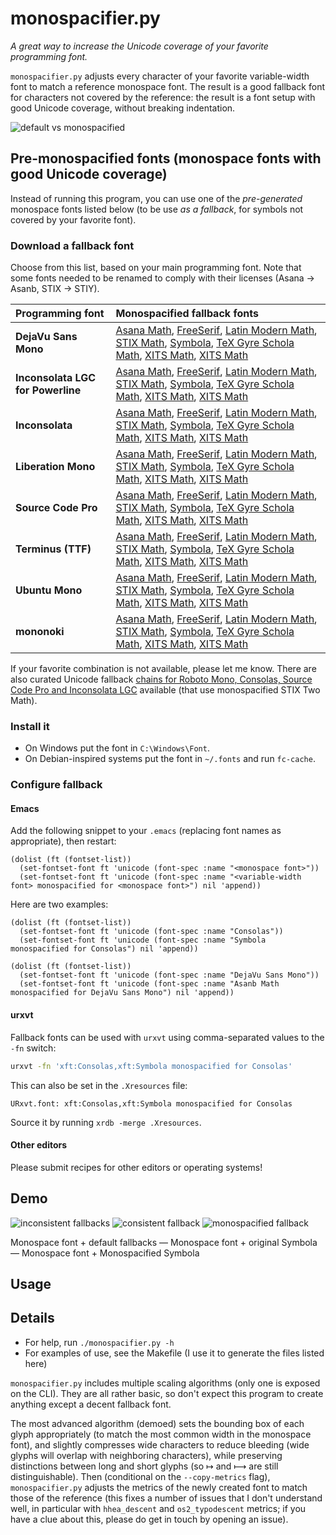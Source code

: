 # monospacifier.py

*A great way to increase the Unicode coverage of your favorite programming font.*

`monospacifier.py` adjusts every character of your favorite variable-width font to match a reference monospace font. The result is a good fallback font for characters not covered by the reference: the result is a font setup with good Unicode coverage, without breaking indentation.

![default vs monospacified](demo/symbola-loop.gif)

## Pre-monospacified fonts (monospace fonts with good Unicode coverage)

Instead of running this program, you can use one of the *pre-generated* monospace fonts listed below (to be use *as a fallback*, for symbols not covered by your favorite font).

### Download a fallback font

Choose from this list, based on your main programming font.  Note that some fonts needed to be renamed to comply with their licenses (Asana → Asanb, STIX → STIY).

| Programming font                  | Monospacified fallback fonts                                                                                                                                                                                                                                                                                                                                                                                                                                                                                                                                                                                                                                                                                                                                               |
|:----------------------------------|:---------------------------------------------------------------------------------------------------------------------------------------------------------------------------------------------------------------------------------------------------------------------------------------------------------------------------------------------------------------------------------------------------------------------------------------------------------------------------------------------------------------------------------------------------------------------------------------------------------------------------------------------------------------------------------------------------------------------------------------------------------------------------|
| **DejaVu Sans Mono**              | [Asana Math](./fonts/Asanb_monospacified_for_DejaVuSansMono.ttf?raw=true), [FreeSerif](./fonts/FreeSerif_monospacified_for_DejaVuSansMono.ttf?raw=true), [Latin Modern Math](./fonts/LatinModernMath_monospacified_for_DejaVuSansMono.ttf?raw=true), [STIX Math](./fonts/STIYMath_monospacified_for_DejaVuSansMono.ttf?raw=true), [Symbola](./fonts/Symbola_monospacified_for_DejaVuSansMono.ttf?raw=true), [TeX Gyre Schola Math](./fonts/TeXGyreScholaMath_monospacified_for_DejaVuSansMono.ttf?raw=true), [XITS Math](./fonts/XITSMath-Bold_monospacified_for_DejaVuSansMono.ttf?raw=true), [XITS Math](./fonts/XITSMath_monospacified_for_DejaVuSansMono.ttf?raw=true)                                                                                                 |
| **Inconsolata LGC for Powerline** | [Asana Math](./fonts/Asanb_monospacified_for_InconsolataLGCForPowerline.ttf?raw=true), [FreeSerif](./fonts/FreeSerif_monospacified_for_InconsolataLGCForPowerline.ttf?raw=true), [Latin Modern Math](./fonts/LatinModernMath_monospacified_for_InconsolataLGCForPowerline.ttf?raw=true), [STIX Math](./fonts/STIYMath_monospacified_for_InconsolataLGCForPowerline.ttf?raw=true), [Symbola](./fonts/Symbola_monospacified_for_InconsolataLGCForPowerline.ttf?raw=true), [TeX Gyre Schola Math](./fonts/TeXGyreScholaMath_monospacified_for_InconsolataLGCForPowerline.ttf?raw=true), [XITS Math](./fonts/XITSMath-Bold_monospacified_for_InconsolataLGCForPowerline.ttf?raw=true), [XITS Math](./fonts/XITSMath_monospacified_for_InconsolataLGCForPowerline.ttf?raw=true) |
| **Inconsolata**                   | [Asana Math](./fonts/Asanb_monospacified_for_Inconsolata.ttf?raw=true), [FreeSerif](./fonts/FreeSerif_monospacified_for_Inconsolata.ttf?raw=true), [Latin Modern Math](./fonts/LatinModernMath_monospacified_for_Inconsolata.ttf?raw=true), [STIX Math](./fonts/STIYMath_monospacified_for_Inconsolata.ttf?raw=true), [Symbola](./fonts/Symbola_monospacified_for_Inconsolata.ttf?raw=true), [TeX Gyre Schola Math](./fonts/TeXGyreScholaMath_monospacified_for_Inconsolata.ttf?raw=true), [XITS Math](./fonts/XITSMath-Bold_monospacified_for_Inconsolata.ttf?raw=true), [XITS Math](./fonts/XITSMath_monospacified_for_Inconsolata.ttf?raw=true)                                                                                                                         |
| **Liberation Mono**               | [Asana Math](./fonts/Asanb_monospacified_for_LiberationMono.ttf?raw=true), [FreeSerif](./fonts/FreeSerif_monospacified_for_LiberationMono.ttf?raw=true), [Latin Modern Math](./fonts/LatinModernMath_monospacified_for_LiberationMono.ttf?raw=true), [STIX Math](./fonts/STIYMath_monospacified_for_LiberationMono.ttf?raw=true), [Symbola](./fonts/Symbola_monospacified_for_LiberationMono.ttf?raw=true), [TeX Gyre Schola Math](./fonts/TeXGyreScholaMath_monospacified_for_LiberationMono.ttf?raw=true), [XITS Math](./fonts/XITSMath-Bold_monospacified_for_LiberationMono.ttf?raw=true), [XITS Math](./fonts/XITSMath_monospacified_for_LiberationMono.ttf?raw=true)                                                                                                 |
| **Source Code Pro**               | [Asana Math](./fonts/Asanb_monospacified_for_SourceCodePro.ttf?raw=true), [FreeSerif](./fonts/FreeSerif_monospacified_for_SourceCodePro.ttf?raw=true), [Latin Modern Math](./fonts/LatinModernMath_monospacified_for_SourceCodePro.ttf?raw=true), [STIX Math](./fonts/STIYMath_monospacified_for_SourceCodePro.ttf?raw=true), [Symbola](./fonts/Symbola_monospacified_for_SourceCodePro.ttf?raw=true), [TeX Gyre Schola Math](./fonts/TeXGyreScholaMath_monospacified_for_SourceCodePro.ttf?raw=true), [XITS Math](./fonts/XITSMath-Bold_monospacified_for_SourceCodePro.ttf?raw=true), [XITS Math](./fonts/XITSMath_monospacified_for_SourceCodePro.ttf?raw=true)                                                                                                         |
| **Terminus (TTF)**                | [Asana Math](./fonts/Asanb_monospacified_for_TerminusTTF.ttf?raw=true), [FreeSerif](./fonts/FreeSerif_monospacified_for_TerminusTTF.ttf?raw=true), [Latin Modern Math](./fonts/LatinModernMath_monospacified_for_TerminusTTF.ttf?raw=true), [STIX Math](./fonts/STIYMath_monospacified_for_TerminusTTF.ttf?raw=true), [Symbola](./fonts/Symbola_monospacified_for_TerminusTTF.ttf?raw=true), [TeX Gyre Schola Math](./fonts/TeXGyreScholaMath_monospacified_for_TerminusTTF.ttf?raw=true), [XITS Math](./fonts/XITSMath-Bold_monospacified_for_TerminusTTF.ttf?raw=true), [XITS Math](./fonts/XITSMath_monospacified_for_TerminusTTF.ttf?raw=true)                                                                                                                         |
| **Ubuntu Mono**                   | [Asana Math](./fonts/Asanb_monospacified_for_UbuntuMono.ttf?raw=true), [FreeSerif](./fonts/FreeSerif_monospacified_for_UbuntuMono.ttf?raw=true), [Latin Modern Math](./fonts/LatinModernMath_monospacified_for_UbuntuMono.ttf?raw=true), [STIX Math](./fonts/STIYMath_monospacified_for_UbuntuMono.ttf?raw=true), [Symbola](./fonts/Symbola_monospacified_for_UbuntuMono.ttf?raw=true), [TeX Gyre Schola Math](./fonts/TeXGyreScholaMath_monospacified_for_UbuntuMono.ttf?raw=true), [XITS Math](./fonts/XITSMath-Bold_monospacified_for_UbuntuMono.ttf?raw=true), [XITS Math](./fonts/XITSMath_monospacified_for_UbuntuMono.ttf?raw=true)                                                                                                                                 |
| **mononoki**                      | [Asana Math](./fonts/Asanb_monospacified_for_mononoki.ttf?raw=true), [FreeSerif](./fonts/FreeSerif_monospacified_for_mononoki.ttf?raw=true), [Latin Modern Math](./fonts/LatinModernMath_monospacified_for_mononoki.ttf?raw=true), [STIX Math](./fonts/STIYMath_monospacified_for_mononoki.ttf?raw=true), [Symbola](./fonts/Symbola_monospacified_for_mononoki.ttf?raw=true), [TeX Gyre Schola Math](./fonts/TeXGyreScholaMath_monospacified_for_mononoki.ttf?raw=true), [XITS Math](./fonts/XITSMath-Bold_monospacified_for_mononoki.ttf?raw=true), [XITS Math](./fonts/XITSMath_monospacified_for_mononoki.ttf?raw=true)                                                                                                                                                 |

If your favorite combination is not available, please let me know. There are also curated Unicode fallback [chains for Roboto Mono, Consolas, Source Code Pro and Inconsolata LGC](https://github.com/kiwi0fruit/open-fonts/blob/master/README.md#best-monospace) available (that use monospacified STIX Two Math).

### Install it

* On Windows put the font in `C:\Windows\Font`.
* On Debian-inspired systems put the font in `~/.fonts` and run `fc-cache`.

### Configure fallback

#### Emacs

Add the following snippet to your `.emacs` (replacing font names as appropriate), then restart:

``` elisp
(dolist (ft (fontset-list))
  (set-fontset-font ft 'unicode (font-spec :name "<monospace font>"))
  (set-fontset-font ft 'unicode (font-spec :name "<variable-width font> monospacified for <monospace font>") nil 'append))
```

Here are two examples:

``` elisp
(dolist (ft (fontset-list))
  (set-fontset-font ft 'unicode (font-spec :name "Consolas"))
  (set-fontset-font ft 'unicode (font-spec :name "Symbola monospacified for Consolas") nil 'append))
```

```elisp
(dolist (ft (fontset-list))
  (set-fontset-font ft 'unicode (font-spec :name "DejaVu Sans Mono"))
  (set-fontset-font ft 'unicode (font-spec :name "Asanb Math monospacified for DejaVu Sans Mono") nil 'append))
```

#### urxvt

Fallback fonts can be used with `urxvt` using comma-separated values to the `-fn` switch:

```bash
urxvt -fn 'xft:Consolas,xft:Symbola monospacified for Consolas'
```

This can also be set in the `.Xresources` file: 

```
URxvt.font: xft:Consolas,xft:Symbola monospacified for Consolas
```

Source it by running `xrdb -merge .Xresources`. 

#### Other editors

Please submit recipes for other editors or operating systems!

## Demo

![inconsistent fallbacks](demo/original.png) ![consistent fallback](demo/symbola.png) ![monospacified fallback](demo/symbola-monospacified.png)

Monospace font + default fallbacks — Monospace font + original Symbola — Monospace font + Monospacified Symbola

## Usage

## Details

* For help, run `./monospacifier.py -h`
* For examples of use, see the Makefile (I use it to generate the files listed here)

`monospacifier.py` includes multiple scaling algorithms (only one is exposed on the CLI). They are all rather basic, so don't expect this program to create anything except a decent fallback font.

The most advanced algorithm (demoed) sets the bounding box of each glyph appropriately (to match the most common width in the monospace font), and slightly compresses wide characters to reduce bleeding (wide glyphs will overlap with neighboring characters), while preserving distinctions between long and short glyphs (so ↦ and ⟼ are still distinguishable). Then (conditional on the `--copy-metrics` flag), `monospacifier.py` adjusts the metrics of the newly created font to match those of the reference (this fixes a number of issues that I don't understand well, in particular with `hhea_descent` and `os2_typodescent` metrics; if you have a clue about this, please do get in touch by opening an issue).
